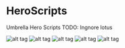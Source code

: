 # HeroScripts
Umbrella Hero Scripts
TODO: Ingnore lotus

![alt tag](https://i.imgur.com/5UqFUwJ.png)
![alt tag](https://i.imgur.com/KtD8KvL.png)
![alt tag](https://i.imgur.com/bPRbZF8.png)
![alt tag](https://i.imgur.com/6zS0UEr.png)
![alt tag](https://i.imgur.com/CvjLnW0.png)

